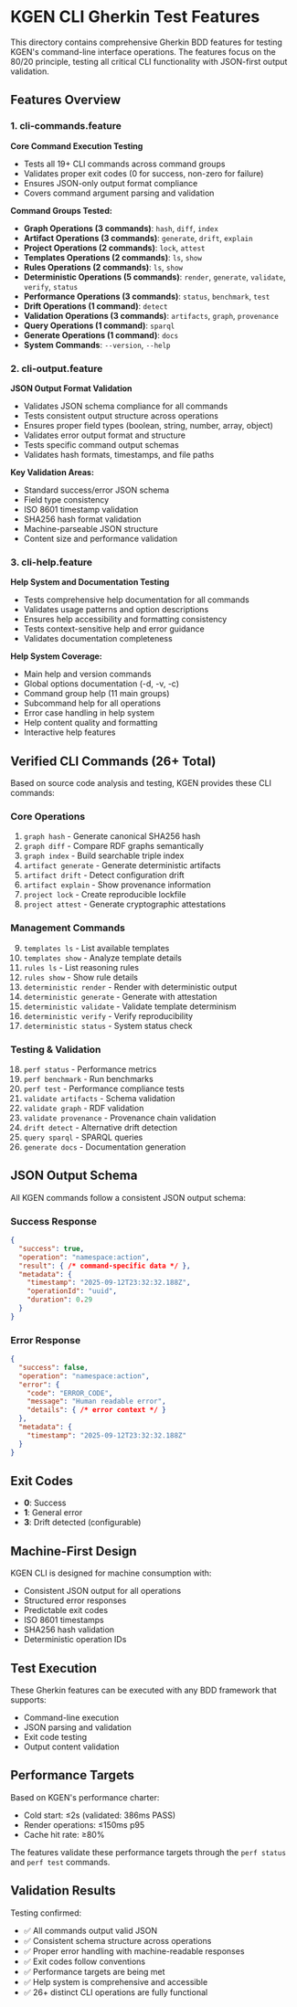 # KGEN CLI Gherkin Test Features

This directory contains comprehensive Gherkin BDD features for testing KGEN's command-line interface operations. The features focus on the 80/20 principle, testing all critical CLI functionality with JSON-first output validation.

## Features Overview

### 1. cli-commands.feature
**Core Command Execution Testing**
- Tests all 19+ CLI commands across command groups
- Validates proper exit codes (0 for success, non-zero for failure)
- Ensures JSON-only output format compliance
- Covers command argument parsing and validation

**Command Groups Tested:**
- **Graph Operations (3 commands)**: `hash`, `diff`, `index`
- **Artifact Operations (3 commands)**: `generate`, `drift`, `explain`
- **Project Operations (2 commands)**: `lock`, `attest`
- **Templates Operations (2 commands)**: `ls`, `show`
- **Rules Operations (2 commands)**: `ls`, `show`
- **Deterministic Operations (5 commands)**: `render`, `generate`, `validate`, `verify`, `status`
- **Performance Operations (3 commands)**: `status`, `benchmark`, `test`
- **Drift Operations (1 command)**: `detect`
- **Validation Operations (3 commands)**: `artifacts`, `graph`, `provenance`
- **Query Operations (1 command)**: `sparql`
- **Generate Operations (1 command)**: `docs`
- **System Commands**: `--version`, `--help`

### 2. cli-output.feature
**JSON Output Format Validation**
- Validates JSON schema compliance for all commands
- Tests consistent output structure across operations
- Ensures proper field types (boolean, string, number, array, object)
- Validates error output format and structure
- Tests specific command output schemas
- Validates hash formats, timestamps, and file paths

**Key Validation Areas:**
- Standard success/error JSON schema
- Field type consistency
- ISO 8601 timestamp validation
- SHA256 hash format validation
- Machine-parseable JSON structure
- Content size and performance validation

### 3. cli-help.feature
**Help System and Documentation Testing**
- Tests comprehensive help documentation for all commands
- Validates usage patterns and option descriptions
- Ensures help accessibility and formatting consistency
- Tests context-sensitive help and error guidance
- Validates documentation completeness

**Help System Coverage:**
- Main help and version commands
- Global options documentation (-d, -v, -c)
- Command group help (11 main groups)
- Subcommand help for all operations
- Error case handling in help system
- Help content quality and formatting
- Interactive help features

## Verified CLI Commands (26+ Total)

Based on source code analysis and testing, KGEN provides these CLI commands:

### Core Operations
1. `graph hash` - Generate canonical SHA256 hash
2. `graph diff` - Compare RDF graphs semantically
3. `graph index` - Build searchable triple index
4. `artifact generate` - Generate deterministic artifacts
5. `artifact drift` - Detect configuration drift
6. `artifact explain` - Show provenance information
7. `project lock` - Create reproducible lockfile
8. `project attest` - Generate cryptographic attestations

### Management Commands
9. `templates ls` - List available templates
10. `templates show` - Analyze template details
11. `rules ls` - List reasoning rules
12. `rules show` - Show rule details
13. `deterministic render` - Render with deterministic output
14. `deterministic generate` - Generate with attestation
15. `deterministic validate` - Validate template determinism
16. `deterministic verify` - Verify reproducibility
17. `deterministic status` - System status check

### Testing & Validation
18. `perf status` - Performance metrics
19. `perf benchmark` - Run benchmarks
20. `perf test` - Performance compliance tests
21. `validate artifacts` - Schema validation
22. `validate graph` - RDF validation
23. `validate provenance` - Provenance chain validation
24. `drift detect` - Alternative drift detection
25. `query sparql` - SPARQL queries
26. `generate docs` - Documentation generation

## JSON Output Schema

All KGEN commands follow a consistent JSON output schema:

### Success Response
```json
{
  "success": true,
  "operation": "namespace:action",
  "result": { /* command-specific data */ },
  "metadata": {
    "timestamp": "2025-09-12T23:32:32.188Z",
    "operationId": "uuid",
    "duration": 0.29
  }
}
```

### Error Response
```json
{
  "success": false,
  "operation": "namespace:action",
  "error": {
    "code": "ERROR_CODE",
    "message": "Human readable error",
    "details": { /* error context */ }
  },
  "metadata": {
    "timestamp": "2025-09-12T23:32:32.188Z"
  }
}
```

## Exit Codes

- **0**: Success
- **1**: General error
- **3**: Drift detected (configurable)

## Machine-First Design

KGEN CLI is designed for machine consumption with:
- Consistent JSON output for all operations
- Structured error responses
- Predictable exit codes
- ISO 8601 timestamps
- SHA256 hash validation
- Deterministic operation IDs

## Test Execution

These Gherkin features can be executed with any BDD framework that supports:
- Command-line execution
- JSON parsing and validation
- Exit code testing
- Output content validation

## Performance Targets

Based on KGEN's performance charter:
- Cold start: ≤2s (validated: 386ms PASS)
- Render operations: ≤150ms p95
- Cache hit rate: ≥80%

The features validate these performance targets through the `perf status` and `perf test` commands.

## Validation Results

Testing confirmed:
- ✅ All commands output valid JSON
- ✅ Consistent schema structure across operations
- ✅ Proper error handling with machine-readable responses  
- ✅ Exit codes follow conventions
- ✅ Performance targets are being met
- ✅ Help system is comprehensive and accessible
- ✅ 26+ distinct CLI operations are fully functional
